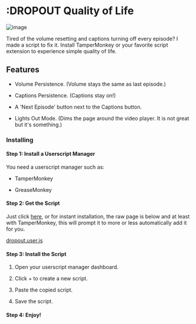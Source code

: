 # :DROPOUT Quality of Life

![image](https://github.com/user-attachments/assets/34bf1693-e55f-49f8-a45e-8e13d9c2c58d)

Tired of the volume resetting and captions turning off every episode? I made a script to fix it. Install TamperMonkey or your favorite script extension to experience simple quality of life.

## Features
- Volume Persistence. (Volume stays the same as last episode.)

- Captions Persistence. (Captions stay on!)

- A 'Next Episode' button next to the Captions button.

- Lights Out Mode. (Dims the page around the video player. It is not great but it's something.)

### Installing

#### Step 1: Install a Userscript Manager

You need a userscript manager such as:

- TamperMonkey

- GreaseMonkey

#### Step 2: Get the Script

Just click [here](https://github.com/oh-ari/DropoutFix/blob/main/dropout.user.js), or for instant installation, the raw page is below and at least with TamperMonkey, this will prompt it to more or less automatically add it for you.

[dropout.user.js](https://github.com/oh-ari/DropoutFix/raw/refs/heads/main/dropout.user.js)

#### Step 3: Install the Script

1. Open your userscript manager dashboard.

2. Click + to create a new script.

3. Paste the copied script.

4. Save the script.

#### Step 4: Enjoy!
